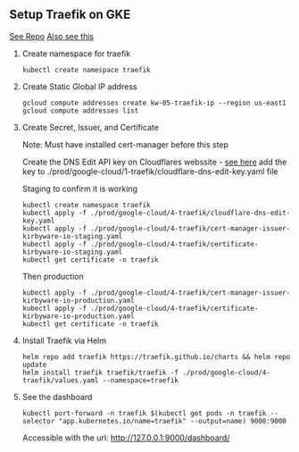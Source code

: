 ## Setup Traefik on GKE

[See Repo](https://github.com/traefik/traefik-helm-chart/tree/master)
[Also see this](https://admintuts.net/server-admin/how-to-deploy-traefik-to-google-kubernetes-engine/)

1. Create namespace for traefik
   ```
   kubectl create namespace traefik
   ```

2. Create Static Global IP address
   ```
   gcloud compute addresses create kw-05-traefik-ip --region us-east1
   gcloud compute addresses list
   ```

3. Create Secret, Issuer, and Certificate

   Note:  Must have installed cert-manager before this step

   Create the DNS Edit API key on Cloudflares webssite - [see here](https://cert-manager.io/docs/configuration/acme/dns01/cloudflare/)
   add the key to ./prod/google-cloud/1-traefik/cloudflare-dns-edit-key.yaml file

   Staging to confirm it is working
   ```
   kubectl create namespace traefik
   kubectl apply -f ./prod/google-cloud/4-traefik/cloudflare-dns-edit-key.yaml
   kubectl apply -f ./prod/google-cloud/4-traefik/cert-manager-issuer-kirbyware-io-staging.yaml
   kubectl apply -f ./prod/google-cloud/4-traefik/certificate-kirbyware-io-staging.yaml
   kubectl get certificate -n traefik
   ```
   
   Then production
   ```
   kubectl apply -f ./prod/google-cloud/4-traefik/cert-manager-issuer-kirbyware-io-production.yaml
   kubectl apply -f ./prod/google-cloud/4-traefik/certificate-kirbyware-io-production.yaml
   kubectl get certificate -n traefik
   ```


4. Install Traefik via Helm
   ```
   helm repo add traefik https://traefik.github.io/charts && helm repo update
   helm install traefik traefik/traefik -f ./prod/google-cloud/4-traefik/values.yaml --namespace=traefik

   ```

5. See the dashboard
   ```
   kubectl port-forward -n traefik $(kubectl get pods -n traefik --selector "app.kubernetes.io/name=traefik" --output=name) 9000:9000
   ```
   Accessible with the url: http://127.0.0.1:9000/dashboard/